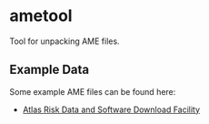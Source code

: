 # ametool

Tool for unpacking AME files.

## Example Data

Some example AME files can be found here:

- [Atlas Risk Data and Software Download Facility](http://risk.preventionweb.net/capraviewer/download.jsp?tab=9&mapcenter=0,1123252.6982849&mapzoom=1)
